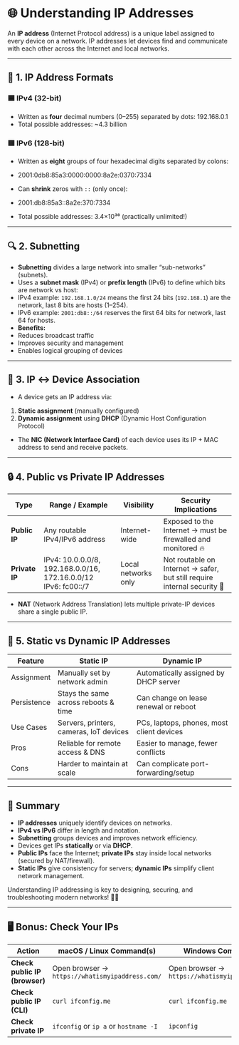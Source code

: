 # 🌐 Understanding IP Addresses

An **IP address** (Internet Protocol address) is a unique label assigned to every device on a network. IP addresses let devices find and communicate with each other across the Internet and local networks.

---

## 🎯 1. IP Address Formats

### 🟦 IPv4 (32-bit)
- Written as **four** decimal numbers (0–255) separated by dots: 192.168.0.1
- Total possible addresses: ~4.3 billion

### 🟥 IPv6 (128-bit)
- Written as **eight** groups of four hexadecimal digits separated by colons:  
- 2001:0db8:85a3:0000:0000:8a2e:0370:7334
- Can **shrink** zeros with `::` (only once):  
- 2001:db8:85a3::8a2e:370:7334

- Total possible addresses: 3.4×10³⁸ (practically unlimited!)

---

## 🔍 2. Subnetting

- **Subnetting** divides a large network into smaller “sub-networks” (subnets).
- Uses a **subnet mask** (IPv4) or **prefix length** (IPv6) to define which bits are network vs host:  
- IPv4 example: `192.168.1.0/24` means the first 24 bits (`192.168.1`) are the network, last 8 bits are hosts (1–254).  
- IPv6 example: `2001:db8::/64` reserves the first 64 bits for network, last 64 for hosts.
- **Benefits:**  
- Reduces broadcast traffic  
- Improves security and management  
- Enables logical grouping of devices  

---

## 🔗 3. IP ↔ Device Association

- A device gets an IP address via:  
1. **Static assignment** (manually configured)  
2. **Dynamic assignment** using **DHCP** (Dynamic Host Configuration Protocol)  
- The **NIC (Network Interface Card)** of each device uses its IP + MAC address to send and receive packets.  

---

## 🔒 4. Public vs Private IP Addresses

| Type           | Range / Example               | Visibility       | Security Implications                              |
|----------------|-------------------------------|------------------|----------------------------------------------------|
| **Public IP**  | Any routable IPv4/IPv6 address| Internet-wide    | Exposed to the Internet → must be firewalled and monitored 🔥 |
| **Private IP** | IPv4: 10.0.0.0/8, 192.168.0.0/16, 172.16.0.0/12<br>IPv6: fc00::/7 | Local networks only | Not routable on Internet → safer, but still require internal security 🔐 |

- **NAT** (Network Address Translation) lets multiple private-IP devices share a single public IP.

---

## 🔄 5. Static vs Dynamic IP Addresses

| Feature         | Static IP                               | Dynamic IP                              |
|-----------------|-----------------------------------------|-----------------------------------------|
| Assignment      | Manually set by network admin           | Automatically assigned by DHCP server   |
| Persistence     | Stays the same across reboots & time    | Can change on lease renewal or reboot   |
| Use Cases       | Servers, printers, cameras, IoT devices | PCs, laptops, phones, most client devices |
| Pros            | Reliable for remote access & DNS        | Easier to manage, fewer conflicts       |
| Cons            | Harder to maintain at scale             | Can complicate port-forwarding/setup    |

---

## 🧠 Summary

- **IP addresses** uniquely identify devices on networks.  
- **IPv4 vs IPv6** differ in length and notation.  
- **Subnetting** groups devices and improves network efficiency.  
- Devices get IPs **statically** or via **DHCP**.  
- **Public IPs** face the Internet; **private IPs** stay inside local networks (secured by NAT/firewall).  
- **Static IPs** give consistency for servers; **dynamic IPs** simplify client network management.

Understanding IP addressing is key to designing, securing, and troubleshooting modern networks! 🚀🔧  

---

## 🖥️ Bonus: Check Your IPs

| Action                         | macOS / Linux Command(s)                        | Windows Command(s)                            |
|--------------------------------|-------------------------------------------------|-----------------------------------------------|
| **Check public IP (browser)**  | Open browser → `https://whatismyipaddress.com/`  | Open browser → `https://whatismyipaddress.com/` |
| **Check public IP (CLI)**      | ```curl ifconfig.me```               | ```curl ifconfig.me```       |
| **Check private IP**           | ```ifconfig``` or ```ip a``` or ```hostname -I``` | ```ipconfig```                      |



